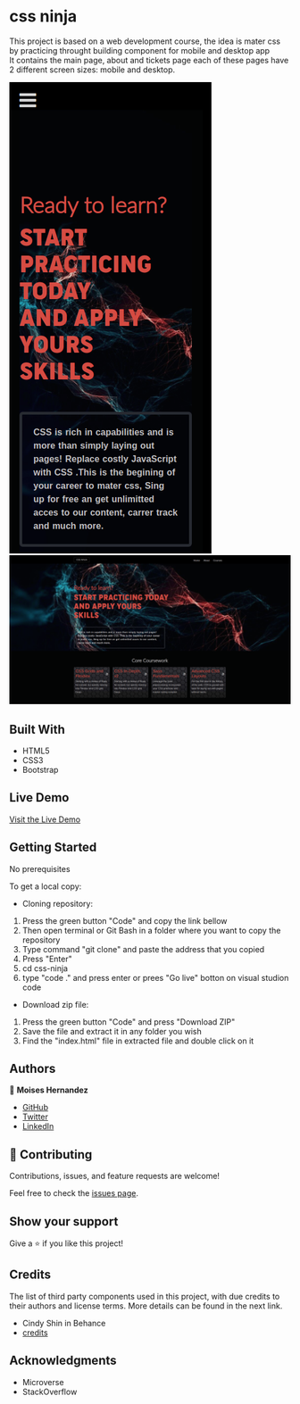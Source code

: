 # css ninja
This project is based on a web development course, the idea is mater css 
by practicing throught building component for mobile and desktop app  
It contains the main page, about and tickets page each of 
these pages have 2 different screen sizes: mobile and desktop.

![screenshot](./images/cssNinjaMobile.png)
![screenshot](./images/cssNinjadesktop.png)

## Built With

- HTML5
- CSS3
- Bootstrap

## Live Demo

[Visit the Live Demo](https://mhdez221993.github.io/css-ninja/)


## Getting Started

No prerequisites

To get a local copy:
 
- Cloning repository:
 1. Press the green button "Code" and copy the link bellow
 2. Then open terminal or Git Bash in a folder where you want to copy the repository
 3. Type command "git clone" and paste the address that you copied
 4. Press "Enter"
 5. cd css-ninja
 6. type "code ." and press enter or prees "Go live" botton on visual studion code
- Download zip file:
 1. Press the green button "Code" and press "Download ZIP"
 2. Save the file and extract it in any folder you wish
 3. Find the "index.html" file in extracted file and double click on it

## Authors


👤 **Moises Hernandez**

- [GitHub](https://github.com/Mhdez221993)
- [Twitter](https://twitter.com/MoisesH42060050)
- [LinkedIn](https://www.linkedin.com/in/moises-hernandez-9bbb17145/)

## 🤝 Contributing

Contributions, issues, and feature requests are welcome!

Feel free to check the [issues page](../../issues/).

## Show your support

Give a ⭐️ if you like this project!

## Credits

The list of third party components used in this project, with due credits to their authors and license terms. More details can be found in the next link.

- Cindy Shin in Behance
- [credits](https://www.behance.net/gallery/29845175/CC-Global-Summit-2015)


## Acknowledgments

- Microverse
- StackOverflow

